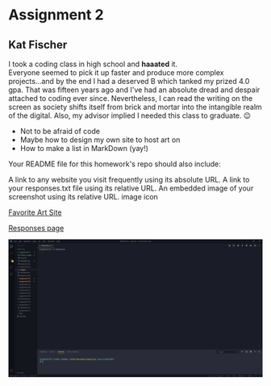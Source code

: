 
# Assignment 2
## Kat Fischer

I took a coding class in high school and **haaated** it.  
Everyone seemed to pick it up faster and produce more complex projects...and by the end I had a deserved B which tanked my prized 4.0 gpa. That was fifteen years ago and I've had an absolute dread and despair attached to coding ever since.  Nevertheless, I can read the writing on the screen as society shifts itself from brick and mortar into the intangible realm of the digital. 
Also, my advisor implied I needed this class to graduate. :wink:

- Not to be afraid of code
- Maybe how to design my own site to host art on
- How to make a list in MarkDown (yay!)


Your README file for this homework's repo should also include:

A link to any website you visit frequently using its absolute URL.
A link to your responses.txt file using its relative URL.
An embedded image of your screenshot using its relative URL. image icon

[Favorite Art Site](http://www.muddycolors.com/)

<a href="./responses.txt">Responses page </a>

![](./assignment-02/images/A2SS.png)
